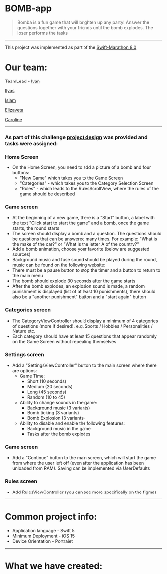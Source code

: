 # BOMB-app

> Bomba is a fun game that will brighten up any party! Answer the questions together with your friends until the bomb explodes. The loser performs the tasks
____
This project was implemented as part of the [Swift-Marathon 8.0](https://boosty.to/swiftmarathon)


# Our team:

TeamLead - [Ivan](https://github.com/Ivan-Biriukov) 

[Ilyas](https://github.com/TyumenevIF)

[Islam](https://github.com/Morganzy9)

[Elizaveta]()

[Caroline](https://github.com/CarolineTV) 
____


### As part of this challenge [project design](https://www.figma.com/community/file/1267859220936385331) was provided and tasks were assigned:

### Home Screen

- On the Home Screen, you need to add a picture of a bomb and four buttons:
    - "New Game" which takes you to the Game Screen
    - "Categories" - which takes you to the Category Selection Screen
    - "Rules" - which leads to the RulesScrollView, where the rules of the game should be described


 ### Game screen

- At the beginning of a new game, there is a "Start" button, a label with the text "Click start to start the game" and a bomb, once the game starts, the round starts
- The screen should display a bomb and a question. The questions should be questions that can be answered many times. For example: "What is the make of the car?" or "What is the letter A of the country?"
- Add a bomb animation, choose your favorite (below are suggested sources)
- Background music and fuse sound should be played during the round, music can be found on the following website:
- There must be a pause button to stop the timer and a button to return to the main menu
- The bomb should explode 30 seconds after the game starts
- After the bomb explodes, an explosion sound is made, a random punishment is displayed (list of at least 10 punishments), there should also be a "another punishment" button and a "start again" button


### Categories screen

- The CategoryViewController should display a minimum of 4 categories of questions (more if desired), e.g. Sports / Hobbies / Personalities / Nature etc.
- Each category should have at least 15 questions that appear randomly on the Game Screen without repeating themselves

### Settings screen

- Add a "SettingsViewController" button to the main screen where there are options:
    - Game Time:
        - Short (10 seconds)
        - Medium (20 seconds)
        - Long (45 seconds)
        - Random (10 to 45)
    - Ability to change sounds in the game:
        - Background music (3 variants)
        - Bomb ticking (3 variants)
        - Bomb Explosion (3 variants)
    - Ability to disable and enable the following features:
        - Background music in the game
        - Tasks after the bomb explodes

### Game screen

- Add a "Continue" button to the main screen, which will start the game from where the user left off (even after the application has been unloaded from RAM). Saving can be implemented via UserDefaults

### Rules screen

- Add RulesViewController (you can see more specifically on the figma)

____
# Common project info:
- Application language - Swift 5
- Minimum Deployment - iOS 15
- Device Orientation - Portraiеt

____
# What we have created:




